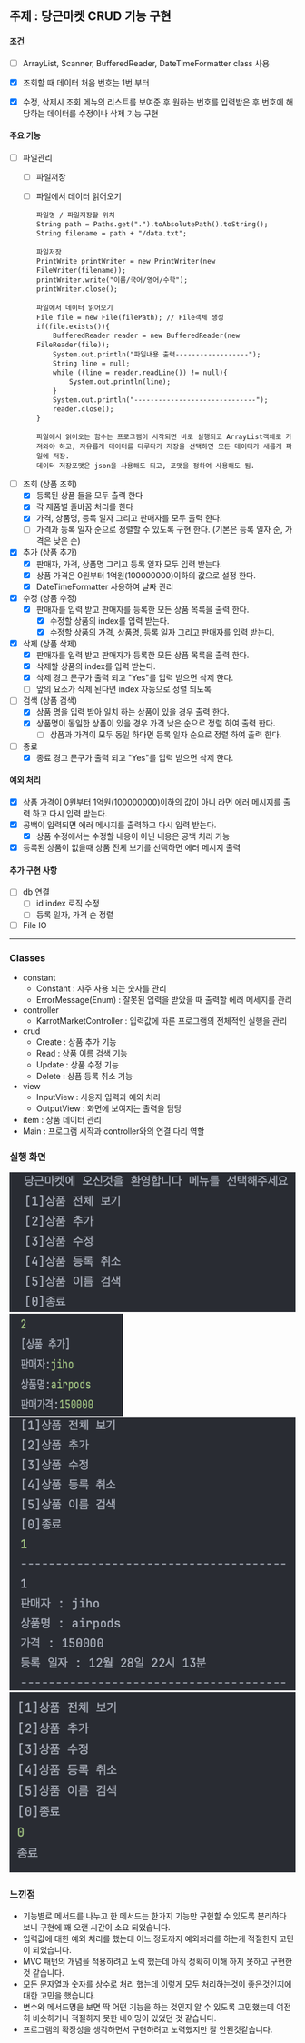 ## 주제 : 당근마켓 CRUD 기능 구현

#### 조건
- [ ] ArrayList, Scanner, BufferedReader, DateTimeFormatter class 사용
- [x] 조회할 때 데이터 처음 번호는 1번 부터
- [x] 수정, 삭제시 조회 메뉴의 리스트를 보여준 후 원하는 번호를 입력받은 후 번호에 해당하는 데이터를 수정이나 삭제 기능 구현


#### 주요 기능
- [ ] 파일관리
  - [ ] 파일저장
  - [ ] 파일에서 데이터 읽어오기

    ````
    파일명 / 파일저장할 위치 
    String path = Paths.get(".").toAbsolutePath().toString();
    String filename = path + "/data.txt";
    
    파일저장
    PrintWrite printWriter = new PrintWriter(new FileWriter(filename));
    printWriter.write("이름/국어/영어/수학");
    printWriter.close();
    
    파일에서 데이터 읽어오기
    File file = new File(filePath); // File객체 생성 
    if(file.exists()){ 
        BufferedReader reader = new BufferedReader(new FileReader(file));
        System.out.println("파일내용 출력------------------"); 
        String line = null; 
        while ((line = reader.readLine()) != null){ 
            System.out.println(line);
        } 
        System.out.println("------------------------------"); 	
        reader.close(); 
    }
    
    파일에서 읽어오는 함수는 프로그램이 시작되면 바로 실행되고 ArrayList객체로 가져와야 하고, 자유롭게 데이터를 다루다가 저장을 선택하면 모든 데이터가 새롭게 파일에 저장.
    데이터 저장포맷은 json을 사용해도 되고, 포맷을 정하여 사용해도 됨.

    ````

- [ ] 조회 (상품 조회)
  - [x] 등록된 상품 들을 모두 출력 한다
  - [x] 각 제품별 줄바꿈 처리를 한다
  - [x] 가격, 상품명, 등록 일자 그리고 판매자를 모두 출력 한다. 
  - [ ] 가격과 등록 일자 순으로 정렬할 수 있도록 구현 한다. (기본은 등록 일자 순, 가격은 낮은 순)
- [x] 추가 (상품 추가)
    - [x] 판매자, 가격, 상품명 그리고 등록 일자 모두 입력 받는다.
    - [x] 상품 가격은 0원부터 1억원(100000000)이하의 값으로 설정 한다. 
    - [x] DateTimeFormatter 사용하여 날짜 관리
- [x] 수정 (상품 수정)
    - [x] 판매자를 입력 받고 판매자를 등록한 모든 상품 목록을 출력 한다.
      - [x] 수정할 상품의 index를 입력 받는다.
      - [x] 수정할 상품의 가격, 상품명, 등록 일자 그리고 판매자를 입력 받는다.
- [x] 삭제 (상품 삭제)
    - [x] 판매자를 입력 받고 판매자가 등록한 모든 상품 목록을 출력 한다.
    - [x] 삭제할 상품의 index를 입력 받는다.
    - [x] 삭제 경고 문구가 출력 되고 "Yes"를 입력 받으면 삭제 한다.
    - [ ] 앞의 요소가 삭제 된다면 index 자동으로 정렬 되도록
- [ ] 검색 (상품 검색)
    - [x] 상품 명을 입력 받아 일치 하는 상품이 있을 경우 출력 한다.
    - [x] 상품명이 동일한 상품이 있을 경우 가격 낮은 순으로 정렬 하여 출력 한다.
        - [ ] 상품과 가격이 모두 동일 하다면 등록 일자 순으로 정렬 하여 출력 한다.
- [ ] 종료
    - [x] 종료 경고 문구가 출력 되고 "Yes"를 입력 받으면 삭제 한다.
#### 예외 처리
- [x] 상품 가격이 0원부터 1억원(100000000)이하의 값이 아니 라면 에러 메시지를 출력 하고 다시 입력 받는다.
- [X] 공백이 입력되면 에러 메시지를 출력하고 다시 입력 받는다.
  - [x] 상품 수정에서는 수정할 내용이 아닌 내용은 공백 처리 가능
- [x] 등록된 상품이 없을때 상품 전체 보기를 선택하면 에러 메시지 출력

#### 추가 구현 사항
- [ ] db 연결
  - [ ] id index 로직 수정
  - [ ] 등록 일자, 가격 순 정렬
- [ ] File IO

---

### Classes
- constant
  - Constant : 자주 사용 되는 숫자를 관리
  - ErrorMessage(Enum) : 잘못된 입력을 받았을 때 출력할 에러 메세지를 관리
- controller
  - KarrotMarketController : 입력값에 따른 프로그램의 전체적인 실행을 관리
- crud
  - Create : 상품 추가 기능
  - Read : 상품 이름 검색 기능
  - Update : 상품 수정 기능
  - Delete : 상품 등록 취소 기능
- view
  - InputView : 사용자 입력과 예외 처리
  - OutputView : 화면에 보여지는 출력을 담당
- item : 상품 데이터 관리
- Main : 프로그램 시작과 controller와의 연결 다리 역할

### 실행 화면
<img src="image/karrot1.png">
<img src="image/karrot2.png" width="200" height="180">
<img src="image/karrot3.png">
<img src="image/karrot4.png">

### 느낀점
- 기능별로 메서드를 나누고 한 메서드는 한가지 기능만 구현할 수 있도록 분리하다 보니 구현에 꽤 오랜 시간이 소요 되었습니다.
- 입력값에 대한 예외 처리를 했는데 어느 정도까지 예외처리를 하는게 적절한지 고민이 되었습니다.
- MVC 패턴의 개념을 적용하려고 노력 했는데 아직 정확히 이해 하지 못하고 구현한 것 같습니다.
- 모든 문자열과 숫자를 상수로 처리 했는데 이렇게 모두 처리하는것이 좋은것인지에 대한 고민을 했습니다.
- 변수와 메서드명을 보면 딱 어떤 기능을 하는 것인지 알 수 있도록 고민했는데 여전히 비슷하거나 적절하지 못한 네이밍이 있었던 것 같습니다.
- 프로그램의 확장성을 생각하면서 구현하려고 노력했지만 잘 안된것같습니다.